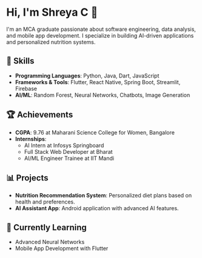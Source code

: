 # Hi, I'm Shreya C 👋

I'm an MCA graduate passionate about software engineering, data analysis, and mobile app development. I specialize in building AI-driven applications and personalized nutrition systems. 

## 🚀 Skills
- **Programming Languages**: Python, Java, Dart, JavaScript
- **Frameworks & Tools**: Flutter, React Native, Spring Boot, Streamlit, Firebase
- **AI/ML**: Random Forest, Neural Networks, Chatbots, Image Generation

## 🏆 Achievements
- **CGPA**: 9.76 at Maharani Science College for Women, Bangalore
- **Internships**:
  - AI Intern at Infosys Springboard
  - Full Stack Web Developer at Bharat
  - AI/ML Engineer Trainee at IIT Mandi

## 📊 Projects
- **Nutrition Recommendation System**: Personalized diet plans based on health and preferences.
- **AI Assistant App**: Android application with advanced AI features.

## 🌱 Currently Learning
- Advanced Neural Networks
- Mobile App Development with Flutter

